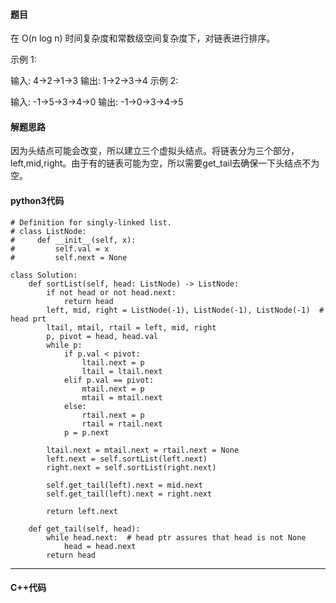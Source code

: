 #### 题目

在 O(n log n) 时间复杂度和常数级空间复杂度下，对链表进行排序。

示例 1:

输入: 4->2->1->3
输出: 1->2->3->4
示例 2:

输入: -1->5->3->4->0
输出: -1->0->3->4->5



#### 解题思路

因为头结点可能会改变，所以建立三个虚拟头结点。将链表分为三个部分，left,mid,right。由于有的链表可能为空，所以需要get_tail去确保一下头结点不为空。



#### python3代码

```
# Definition for singly-linked list.
# class ListNode:
#     def __init__(self, x):
#         self.val = x
#         self.next = None

class Solution:
    def sortList(self, head: ListNode) -> ListNode:
        if not head or not head.next:
            return head
        left, mid, right = ListNode(-1), ListNode(-1), ListNode(-1)  # head prt
        ltail, mtail, rtail = left, mid, right
        p, pivot = head, head.val
        while p:
            if p.val < pivot:
                ltail.next = p
                ltail = ltail.next
            elif p.val == pivot:
                mtail.next = p
                mtail = mtail.next
            else:
                rtail.next = p
                rtail = rtail.next
            p = p.next

        ltail.next = mtail.next = rtail.next = None
        left.next = self.sortList(left.next)
        right.next = self.sortList(right.next)

        self.get_tail(left).next = mid.next
        self.get_tail(left).next = right.next

        return left.next

    def get_tail(self, head):
        while head.next:  # head ptr assures that head is not None
            head = head.next
        return head
```



****

#### C++代码

```

```

